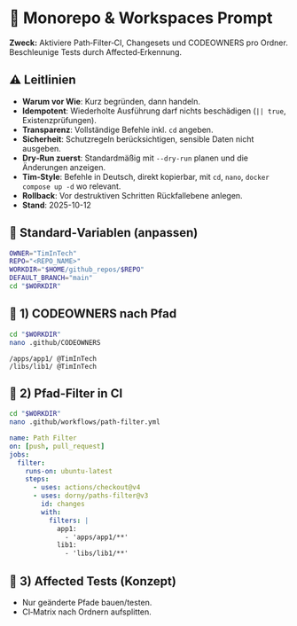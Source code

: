 <!--
Standard-Header (TimInTech Prompt Pack)
- Warum vor Wie: Erst begründen, dann handeln.
- Default: --dry-run (nur planen), idempotent, mit Rollback-Hinweis.
- CleanResetVerweis: Siehe CLEAN_RESET_PROMPT.md für verlustfreie Verlaufskorrekturen.
- Vollständige Befehle mit `cd`, `nano`, `docker compose up -d`.
- Outputs: schreibe komplette Dateien bei Änderungen neu.
-->

# 🧱 Monorepo & Workspaces Prompt

**Zweck:**
Aktiviere Path‑Filter‑CI, Changesets und CODEOWNERS pro Ordner. Beschleunige Tests durch Affected‑Erkennung.

## ⚠️ Leitlinien
- **Warum vor Wie**: Kurz begründen, dann handeln.
- **Idempotent**: Wiederholte Ausführung darf nichts beschädigen (`|| true`, Existenzprüfungen).
- **Transparenz**: Vollständige Befehle inkl. `cd` angeben.
- **Sicherheit**: Schutzregeln berücksichtigen, sensible Daten nicht ausgeben.
- **Dry‑Run zuerst**: Standardmäßig mit `--dry-run` planen und die Änderungen anzeigen.
- **Tim‑Style**: Befehle in Deutsch, direkt kopierbar, mit `cd`, `nano`, `docker compose up -d` wo relevant.
- **Rollback**: Vor destruktiven Schritten Rückfallebene anlegen.
- **Stand**: 2025-10-12

## 🔧 Standard‑Variablen (anpassen)
```bash
OWNER="TimInTech"
REPO="<REPO_NAME>"
WORKDIR="$HOME/github_repos/$REPO"
DEFAULT_BRANCH="main"
cd "$WORKDIR"
```

## 🧭 1) CODEOWNERS nach Pfad
```bash
cd "$WORKDIR"
nano .github/CODEOWNERS
```
```text
/apps/app1/ @TimInTech
/libs/lib1/ @TimInTech
```

## 🔎 2) Pfad‑Filter in CI
```bash
cd "$WORKDIR"
nano .github/workflows/path-filter.yml
```
```yaml
name: Path Filter
on: [push, pull_request]
jobs:
  filter:
    runs-on: ubuntu-latest
    steps:
      - uses: actions/checkout@v4
      - uses: dorny/paths-filter@v3
        id: changes
        with:
          filters: |
            app1:
              - 'apps/app1/**'
            lib1:
              - 'libs/lib1/**'
```

## 🧪 3) Affected Tests (Konzept)
- Nur geänderte Pfade bauen/testen.
- CI‑Matrix nach Ordnern aufsplitten.
